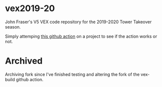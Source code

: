# vex2019-20
John Fraser's V5 VEX code repository for the 2019-2020 Tower Takeover season.


Simply attemping [this github action](https://github.com/marketplace/actions/vex-build) on a project to see if the action works or not.

# Archived
Archiving fork since I've finished testing and altering the fork of the vex-build github action.
